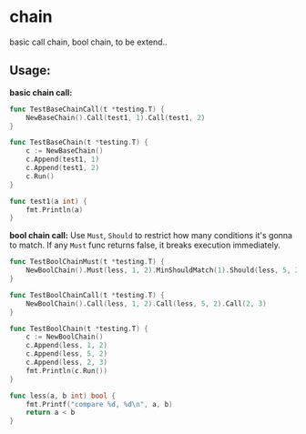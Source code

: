 # chain
basic call chain, bool chain, to be extend..

Usage:
-----------------
**basic chain call:**
```go
func TestBaseChainCall(t *testing.T) {
	NewBaseChain().Call(test1, 1).Call(test1, 2)
}

func TestBaseChain(t *testing.T) {
	c := NewBaseChain()
	c.Append(test1, 1)
	c.Append(test1, 2)
	c.Run()
}

func test1(a int) {
	fmt.Println(a)
}
```

**bool chain call:** 
Use `Must`, `Should` to restrict how many conditions it's gonna to match.
If any `Must` func returns false, it breaks execution immediately.
```go
func TestBoolChainMust(t *testing.T) {
	NewBoolChain().Must(less, 1, 2).MinShouldMatch(1).Should(less, 5, 2).Should(2, 3)
}

func TestBoolChainCall(t *testing.T) {
	NewBoolChain().Call(less, 1, 2).Call(less, 5, 2).Call(2, 3)
}

func TestBoolChain(t *testing.T) {
	c := NewBoolChain()
	c.Append(less, 1, 2)
	c.Append(less, 5, 2)
	c.Append(less, 2, 3)
	fmt.Println(c.Run())
}

func less(a, b int) bool {
	fmt.Printf("compare %d, %d\n", a, b)
	return a < b
}
```

